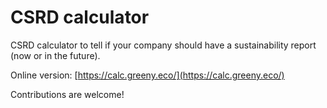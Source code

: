 # CSRD calculator

CSRD calculator to tell if your company should have a sustainability report (now or in the future).

Online version: [https://calc.greeny.eco/](https://calc.greeny.eco/)

Contributions are welcome!
